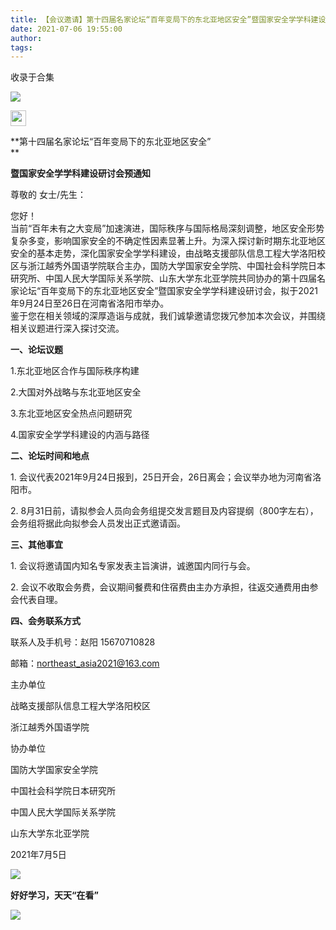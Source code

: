 ```yaml
---
title: 【会议邀请】第十四届名家论坛“百年变局下的东北亚地区安全”暨国家安全学学科建设研讨会预通知
date: 2021-07-06 19:55:00
author: 
tags: 
---
```



收录于合集

![](/images/1000/2.jpeg)

  

<img src='/images/1000/3.jpeg' width='25' height='25' />

**第十四届名家论坛“百年变局下的东北亚地区安全”  
**

 **暨国家安全学学科建设研讨会预通知**

  

尊敬的 女士/先生：

  

您好！  
当前“百年未有之大变局”加速演进，国际秩序与国际格局深刻调整，地区安全形势复杂多变，影响国家安全的不确定性因素显著上升。为深入探讨新时期东北亚地区安全的基本走势，深化国家安全学学科建设，由战略支援部队信息工程大学洛阳校区与浙江越秀外国语学院联合主办，国防大学国家安全学院、中国社会科学院日本研究所、中国人民大学国际关系学院、山东大学东北亚学院共同协办的第十四届名家论坛“百年变局下的东北亚地区安全”暨国家安全学学科建设研讨会，拟于2021年9月24日至26日在河南省洛阳市举办。  
鉴于您在相关领域的深厚造诣与成就，我们诚挚邀请您拨冗参加本次会议，并围绕相关议题进行深入探讨交流。

  

 **一、论坛议题**

1.东北亚地区合作与国际秩序构建

2.大国对外战略与东北亚地区安全

3.东北亚地区安全热点问题研究

4.国家安全学学科建设的内涵与路径

  

 **二、论坛时间和地点**

1\. 会议代表2021年9月24日报到，25日开会，26日离会；会议举办地为河南省洛阳市。

2\. 8月31日前，请拟参会人员向会务组提交发言题目及内容提纲（800字左右），会务组将据此向拟参会人员发出正式邀请函。

  

 **三、其他事宜**

1\. 会议将邀请国内知名专家发表主旨演讲，诚邀国内同行与会。

2\. 会议不收取会务费，会议期间餐费和住宿费由主办方承担，往返交通费用由参会代表自理。

  

 **四、会务联系方式**

联系人及手机号：赵阳 15670710828

邮箱：northeast_asia2021@163.com

  

主办单位

战略支援部队信息工程大学洛阳校区

浙江越秀外国语学院

  

协办单位

国防大学国家安全学院

中国社会科学院日本研究所

中国人民大学国际关系学院

山东大学东北亚学院

  

2021年7月5日  

  

![](/images/1000/4.png)  

**好好学习，天天“在看”**<img src='/images/1000/5.gif' width='17' height='17' />

![](/images/1000/6.png)

